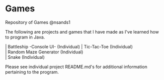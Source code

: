 # Games
Repository of Games
@nsands1

The following are projects and games that I have made as I've learned how to program in Java.

| Battleship -Console UI- (Individual)
| Tic-Tac-Toe (Individual)  
| Random Maze Generator (Individual)  
| Snake (Individual) 


Please see individual project README.md's for additional information pertaining to the program.
